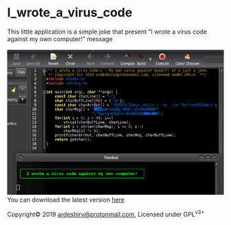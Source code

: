 # I_wrote_a_virus_code
This little application is a simple joke that present "I wrote a virus code against my own computer!" message<br/><br/>
<img alt="Application output" src="https://raw.githubusercontent.com/ArdeshirV/I_wrote_a_virus_code/master/img/iwavc.png"><br/>
You can download the latest version <a target="_blank" href="https://github.com/ArdeshirV/I_wrote_a_virus_code/releases">here</a>
<p>
  Copyright&copy; 2019 <a href="mailto:ardeshirv@protonmail.com" alt="email">ardeshirv@protonmail.com</a>, Licensed under GPL<sup>v3+</sup>
<p/>
